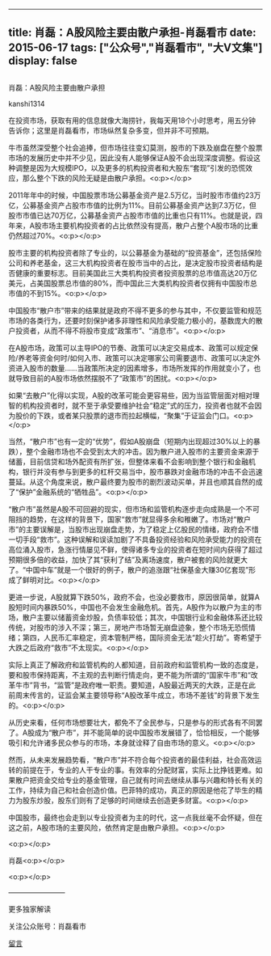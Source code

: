 
---
title:  肖磊：A股风险主要由散户承担-肖磊看市
date: 2015-06-17
tags: ["公众号","肖磊看市", "大V文集"]
display: false
---


## 



肖磊：A股风险主要由散户承担




kanshi1314




在投资市场，获取有用的信息就像大海捞针，我每天用18个小时思考，用五分钟告诉你；这里是肖磊看市，市场纵然复杂多变，但并非不可预期。


牛市虽然深受整个社会追捧，但市场往往变幻莫测，股市的下跌及崩盘在整个股票市场的发展历史中并不少见，因此没有人能够保证A股不会出现深度调整。假设这种调整是因为大规模IPO，以及更多的机构投资者和大股东“套现”引发的恐慌效应，那么整个下跌的风险无疑是由散户承担。<o:p></o:p>

2011年年中的时候，中国股票市场公募基金资产是2.5万亿，当时股市市值约23万亿，公募基金资产占股市市值的比例为11%。目前公募基金资产达到7.3万亿，但股市市值已达70万亿，公募基金资产占股市市值的比重也只有11%。也就是说，四年来，A股市场主要机构投资者的占比依然没有提高，散户占整个A股市场的比重仍然超过70%。<o:p></o:p>

股市主要的机构投资者除了专业的，以公募基金为基础的“投资基金”，还包括保险公司和养老基金，这三大机构投资者在股市当中的占比，是决定股市投资者结构是否健康的重要标志。目前美国此三大类机构投资者投资股票的总市值高达20万亿美元，占美国股票总市值的80%，而中国此三大类机构投资者仅拥有中国股市总市值的不到15%。<o:p></o:p>

中国股市“散户市”带来的结果就是政府不得不更多的参与其中，不仅要监管和规范市场的各类行为，还要时刻保护诸多非理性和风险承受能力极小的，基数庞大的散户投资者，从而不得不将股市变成“政策市”、“消息市”。<o:p></o:p>

在A股市场，政策可以主导IPO的节奏、政策可以决定交易成本、政策可以规定保险/养老等资金何时/如何入市、政策可以决定哪家公司需要退市、政策可以决定外资进入股市的数量……当政策所决定的因素增多，市场所发挥的作用就变小了，也就导致目前的A股市场依然摆脱不了“政策市”的困扰。<o:p></o:p>

如果“去散户”化得以实现，A股的改革可能会更容易些，因为当监管层面对相对理智的机构投资者时，就不至于承受要维护社会“稳定”式的压力，投资者也就不会因为股价的下跌，或者某只股票的退市而拉起横幅，“聚集”于证监会门口。<o:p></o:p>

当然，“散户市”也有一定的“优势”，假如A股崩盘（短期内出现超过30%以上的暴跌），整个金融市场也不会受到太大的冲击。因为散户进入股市的主要资金来源于储蓄，目前信贷和场外配资有所扩张，但整体来看不会影响到整个银行和金融机构，银行并没有参与到更多的杠杆交易当中，股市暴跌对金融市场的冲击不会迅速蔓延。从这个角度来说，散户最终要为股市的剧烈波动买单，并且也顺其自然的成了“保护”金融系统的“牺牲品”。<o:p></o:p>

“散户市”虽然是A股不可回避的现实，但市场和监管机构逐步走向成熟是一个不可阻挡的趋势，在这样的背景下，国家“救市”就显得多余和稚嫩了。市场对“散户市”的主要误解是，当股市出现崩盘走势，为了稳定上亿股民的情绪，政府会不惜一切手段“救市”。这种误解和误读加剧了不具备投资经验和风险承受能力的投资在高位涌入股市，急涨行情屡见不鲜，使得诸多专业的投资者在短时间内获得了超过预期很多倍的收益，加快了其“获利了结”及离场速度，散户被套的风险就更大了。“中国中车”就是一个很好的例子，散户的追涨跟“社保基金大赚30亿套现”形成了鲜明对比。<o:p></o:p>

更进一步说，A股就算下跌50%，政府不会，也没必要救市，原因很简单，就算A股短时间内暴跌50%，中国也不会发生金融危机。首先，A股作为以散户为主的市场，散户主要以储蓄资金炒股，负债率较低；其次，中国银行业和金融体系还比较传统，对股市的涉入不深；第三，房地产市场暂无崩盘迹象，整个市场无恐慌情绪；第四，人民币汇率稳定，资本管制严格，国际资金无法“趁火打劫”。寄希望于大跌之后政府“救市”不太现实。<o:p></o:p>

实际上真正了解政府和监管机构的人都知道，目前政府和监管机构一致的态度是，要和股市保持距离，不主观的去判断行情走向，更不能为所谓的“国家牛市”和“改革牛市”背书，“监管”是政府唯一职责。要知道，A股最近两天的大跌，正是在此前周末传言的，证监会某主要领导称“A股改革牛成立，市场不差钱”的背景下发生的。<o:p></o:p>

从历史来看，任何市场想要壮大，都免不了全民参与，只是参与的形式各有不同罢了。A股成为“散户市”，并不能简单的说中国股市发展错了，恰恰相反，一个能够吸引和允许诸多民众参与的市场，本身就诠释了自由市场的意义。<o:p></o:p>

然而，从未来发展趋势看，“散户市”并不符合每个投资者的最佳利益，社会高效运转的前提在于，专业的人干专业的事。有效率的分配财富，实际上比挣钱更难。如果散户把资金交给专业的基金管理，自己就有时间去继续从事与兴趣和特长有关的工作，持续为自己和社会创造价值。巴菲特的成功，真正的原因是他花了毕生的精力为股东炒股，股东们则有了足够的时间继续去创造更多财富。<o:p></o:p>

中国股市，最终也会走到以专业投资者为主的时代，这一点我丝毫不会怀疑，但在这之前，A股市场的主要风险，依然肯定是由散户承担。<o:p></o:p>

<o:p></o:p>

肖磊<o:p></o:p>

<o:p></o:p>





————————



更多独家解读

关注公众账号：肖磊看市











[留言](javascript:;)


